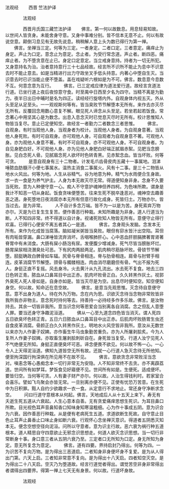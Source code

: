   法观经
　　西晋 竺法护译




　　　　法观经

　　　　西晋月氏国三藏竺法护译
　　佛言。第一何以故数息。用息轻易知故。以世间人皆贪身。未能舍身守意。又身中事难分别。皆不信本无意不止。何以有故说空意。颠倒习息见有无故先说息。稍稍解人意上头为数已得行为第一禅。
　　佛言。坐禅当三定。何等为三定。一者身定。二者口定。三者意定。痛痒止为身定。声止为口定。意念止为意定。念止者。为受行常念道。声止者。断四恶。痛痒止者。为不堕贪意在止已。身定口定意定。当立戒身意持。持者为一切无所犯。又身意持名为治。治者意持意行三十七品经故。经言所不识所不能止为息中不识意去时不能止意去。如是当精进行出力守政坐叉手低头持意。内著心中堕自生灭。当识意去时已识当能止便不堕盖。盖在戏疑听六根如是为不可。佛言。数息意今息数不互。何意念意为互行。
　　佛言。已三定戒应律为道法爱行道。故经言贪道法行道。已坐行道上夜后夜惊意守食。时至禺中日西至夕名为四守。当精不离是为勤力。夜半日出日中晡时是名为四正。读经经行旋塔内外。自观身体内视五灭。外从头至足从足至头。一一观视斯何等有。皆当臭败节节解堕本无所有。来作去亦灭尽无所有。反覆回念用数心意复不解。眼见死人谛念从头至足。若坐若起若饭食。常念著心中用坚其心是为数念。出息入息念灭时已觉息灭尽时无所有。校计思惟知人物皆当复尽。意止已定便知空。故经言一者勤力二者数念三者思惟。
　　佛言。自观身。有时当观他人身。当观身者为校计。当观他人身者。为自观身意著。当观他人身死败。有时可自观身。亦可观他人身。可自观者为自观身意不著。可观他人身。亦为观他人身意不著。有时不可自观身。亦不可观他人身。不可自观身者。为自见身肥白好。不可观他人身。亦为见他人身肥白好端正腻眉赤絮。见肥当念膀胀。见白念死人骨。见腻眉念死人欲坏时色转青黑。见赤絮念血。皆当坏败。何等可贪。
　　是意自观身有三十二物者。计发毛爪齿骨皮肉五藏十一事属地。泪涕唾脓血肪髓汗小便七事属水。温热主消食二事属火。风有十二事。是三十二物皆从地水火风出。何等为地。人生从谷精气。谷为地意为种。精气为水雨便合生身故。求一衣一食是为养气护主。人身为本无故灭尽无常。得道便知身非身。念身不久要当死败。意为人种便守意一心。痴人不守意护魂神但养四柯。为色味所欺。谓身是我计不知恶一切从身起。饭食贪味便堕苦。往来生死不脱卒逢恶对。魂神空去趣善恶之道。身死堕地日夜消腐亦本无所有但意行故化成身。死皆归土。万物亦尔。皆当过去。是为非常。
　　人不自计多念万端。皆不为一以是为苦。身死索弃万物亦尔。灭是为已复生生复苦。便作善恶行种栽。未知所趣是为非身。道人行道当为断。人不知四非常。终不得道以自计身。视诸死败知人物皆无所有。意便守止得行欢喜。已得行心便安不离五者其心一是道。
　　佛言。念身观头发脑。念发本无所有。来作为化成皆当腐落。脑如凝米粥皆当臭败。眼但有窌水皆汁出空陷。耳但有肉垢皆穿漏。鼻口涕唾皆流弃消坏。舌咽喉肺肝心。心中恶血肝胆膈脾著胃肾著脊胃中有未消食。大肠有屎小肠泡有尿。发便腹少增减身。死气尽皆当膀胀坏烂。肠胃屎尿相浇濽臭处可恶。下有尻肉两胫两足。肌肉稍尽筋脉坏败。骨锁节节解堕。胫脡确政白髀骨如车辐。尻骨与脊骨相连。脊与肋骨相连。肩骨与肘臂手相连。皮革消腐节节解堕。颈骨与髑髅相连。肉血消尽磨磨但有骨。气出不报为死人。身侹正直不复摇。风去身冷。火去黄汁从九孔流出。水去死不复食。地去三四日色转正青。脓血从口鼻耳目中出正赤。肌肉坏败骨正白。久久转黑作灰土。视郭外臭死人死人骨如是。自身亦如是。皆当灭尽是为空。出息尽时便知空。知空便知身空。何以故。知命近在息空故。
　　佛言。是意当先观思惟。灭念待自意便守意。意不出身为道人。待在外为万物。念在内为思。识欲灭念待当念物非常败皆非我所我亦非物主。意念死时持何等去。持善持一必持经多作多乐故。佛言。是汝物持去。其余一切皆非我所。意当识念何等恩爱会当别离各自消腐。念之但乱人意堕人罪。要当还身守净趣泥洹道。
　　佛从一心至九道念四色皆当消灭。谓人死四五日欲臭坏色转正青。五日六日脓血从口鼻耳目中出正赤。后肌肉坏败肠胃生虫还自食皮革消腐。骨颜正白久久转黑作灰土。明地水火风空皆非我所。意汝从无数世以来亦为人作妻子奴婢。亦作畜生牛马虫象勤苦重负。亦为人所屠剥脍炙。今为人复所人作妻子奴婢。亦取畜生屠剥脍刺斫自在。身死皆当复受。行道人汝宁见死人不气绝便无所知。身挺正直便臭坏可恶。谛念便畏不欲见。何以故不怖一心。一心令人上天得泥洹道。佛知九道皆空无所有故。还就一心行道人急灭念待无所他知。便至拘深国行拘深俱在所见用不在故不见。
　　佛言。意欲贪念非常败淫当念对。嗔恚念等心愚痴念本一切行非常无为安隐。人不知非常终不去贪。亦不离薜荔道。世间所有如梦耳。梦饭食见好寤便不见。世间所有如是。生便死。适成便坏。要皆归空。当何等可贪。人有妻子财产亦尔。何以故。人治生得钱利时。若家室合会喜乐。譬如飞鸟聚会亦皆无常。一旦别离亦便不见。正使有忧恐万苦意。在生死中为日积罪。黠人自约少欲趣求一衣一食。从定意行不求地止。常还身守净断求念空。
　　问曰行道守意根本从何起。佛言。天地成后人从十五天上来下。寿无有夭逝生死五道从六衰起。人生心意本自善。无有贪爱痛痒思想生死识。为耳目鼻口所欺。目光视色耳声音鼻知香口知味身知寒温粗细。心为作十事成五阴。意为识合为六衰。因作善恶行种栽。从是便有老病死生五道。求道欲断生死故。自守意止目色止耳声止鼻香止口味止身如断六衰。行观怀心念坐禅灭意识。得道者五阴悉灭知本无。便念空想空径向泥洹。问所以守意者。意为识主行故。恶六衰为祸行种五道根本。道人精思自守四意欲止无邪念识思想走。何道人欲灭念识思想。当一切行非常断身十事。身口意三者从五阴六衰乃至。三定者口无所知为口定。身无所知为身定。意无所复念为意定。
　　佛言。道有四要。界持启封乃得出。何等为四。一为识苦不复向万物。是为得出三恶道启。二者知身非身便坏身不复爱。是为从人得出门第。六天上启。三者知非常意不复向。是为得出十八天启。四者知空灭空。是为得出二十八天启。空灭乃为堕道故。经言行道觉者得出。谓觉苦空非身非常得出者谓得出四要界。得第一禅上七天无有身景。何以故。行道坏身故。

　　　　法观经


